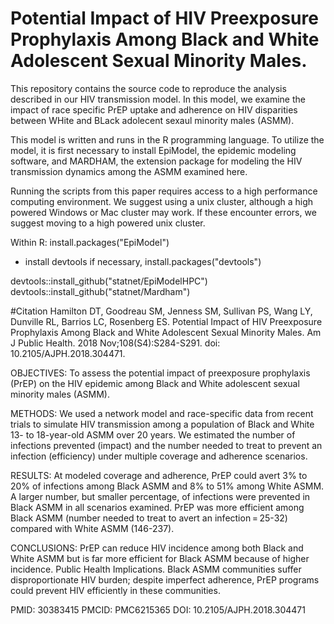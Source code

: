 # Potential Impact of HIV Preexposure Prophylaxis Among Black and White Adolescent Sexual Minority Males.

This repository contains the source code to reproduce the analysis described in our HIV transmission model. In this model, we examine the impact of race specific PrEP uptake and adherence on HIV disparities between WHite and BLack adolecent sexaul minority males (ASMM).

This model is written and runs in the R programming language. To utilize the model, it is first necessary to install EpiModel, the epidemic modeling software, and MARDHAM, the extension package for modeling the HIV transmission dynamics among the ASMM examined here.

Running the scripts from this paper requires access to a high performance computing environment. We suggest using a unix cluster, although a high powered Windows or Mac cluster may work. If these encounter errors, we suggest moving to a high powered unix cluster.

Within R:
install.packages("EpiModel")

- install devtools if necessary, install.packages("devtools")

devtools::install_github("statnet/EpiModelHPC")
devtools::install_github("statnet/Mardham")

#Citation
Hamilton DT, Goodreau SM, Jenness SM, Sullivan PS, Wang LY, Dunville RL, Barrios LC, Rosenberg ES.
Potential Impact of HIV Preexposure Prophylaxis Among Black and White Adolescent Sexual Minority Males.
Am J Public Health. 2018 Nov;108(S4):S284-S291. doi: 10.2105/AJPH.2018.304471.


OBJECTIVES:
To assess the potential impact of preexposure prophylaxis (PrEP) on the HIV epidemic among Black and White adolescent sexual minority males (ASMM).

METHODS:
We used a network model and race-specific data from recent trials to simulate HIV transmission among a population of Black and White 13- to 18-year-old ASMM over 20 years. We estimated the number of infections prevented (impact) and the number needed to treat to prevent an infection (efficiency) under multiple coverage and adherence scenarios.

RESULTS:
At modeled coverage and adherence, PrEP could avert 3% to 20% of infections among Black ASMM and 8% to 51% among White ASMM. A larger number, but smaller percentage, of infections were prevented in Black ASMM in all scenarios examined. PrEP was more efficient among Black ASMM (number needed to treat to avert an infection = 25-32) compared with White ASMM (146-237).

CONCLUSIONS:
PrEP can reduce HIV incidence among both Black and White ASMM but is far more efficient for Black ASMM because of higher incidence. Public Health Implications. Black ASMM communities suffer disproportionate HIV burden; despite imperfect adherence, PrEP programs could prevent HIV efficiently in these communities.

PMID: 30383415 PMCID: PMC6215365 DOI: 10.2105/AJPH.2018.304471
